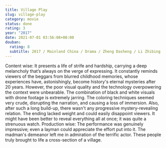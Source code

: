 ```yaml
---
title: Village Play
slug: village-play
category: movie
status: done
rating: 3
year: "2017"
date: 2021-07-01 03:56:08+08:00
douban:
  rating: 8
  subtitle: 2017 / Mainland China / Drama / Zheng Dasheng / Li Zhibing, Liang Chunchu
---
```


Content wise: It presents a life of strife and hardship, carrying a deep melancholy that’s always on the verge of expressing. It constantly reminds viewers of the beggars from blurred childhood memories, whose experiences have, astonishingly, become history's eternal mysteries after 20 years. However, the poor visual quality and the technology overpowering the context were unbearable. The combination of black and white visuals with drone footage is extremely jarring. The coloring techniques seemed very crude, disrupting the narration, and causing a loss of immersion. Also, after such a long build-up, there wasn't any progressive mystery-revealing relation. The ending lacked weight and could easily disappoint viewers. It might have been better to reveal everything all at once; it was quite a strenuous watch. Production wise: The performance was genuinely impressive; even a layman could appreciate the effort put into it. The madman's demeanor left me in admiration of the terrific actor. These people truly brought to life a cross-section of a village.
